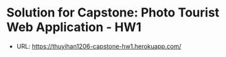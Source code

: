 # Solution for Capstone: Photo Tourist Web Application - HW1
* URL: https://thuyihan1206-capstone-hw1.herokuapp.com/
